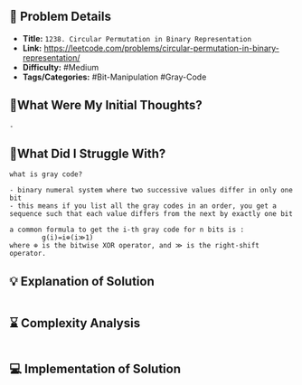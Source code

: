 ## 📝 Problem Details

- **Title:** `1238. Circular Permutation in Binary Representation`
- **Link:** https://leetcode.com/problems/circular-permutation-in-binary-representation/
- **Difficulty:** #Medium 
- **Tags/Categories:** #Bit-Manipulation #Gray-Code

## 💭What Were My Initial Thoughts?

```
- 
```

## 🤔What Did I Struggle With?

```
what is gray code?

- binary numeral system where two successive values differ in only one bit
- this means if you list all the gray codes in an order, you get a sequence such that each value differs from the next by exactly one bit

a common formula to get the i-th gray code for n bits is :
		g(i)=i⊕(i≫1)
where ⊕ is the bitwise XOR operator, and ≫ is the right-shift operator.
```

## 💡 Explanation of Solution

```

```

## ⌛ Complexity Analysis

```

```

## 💻 Implementation of Solution

```cpp

```